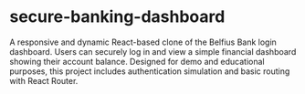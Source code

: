 # secure-banking-dashboard
A responsive and dynamic React-based clone of the Belfius Bank login dashboard. Users can securely log in and view a simple financial dashboard showing their account balance. Designed for demo and educational purposes, this project includes authentication simulation and basic routing with React Router.
